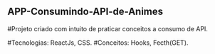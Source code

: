 ## APP-Consumindo-API-de-Animes

#Projeto criado com intuito de praticar conceitos a consumo de API.

#Tecnologias: ReactJs, CSS.
#Conceitos: Hooks, Fecth(GET).

